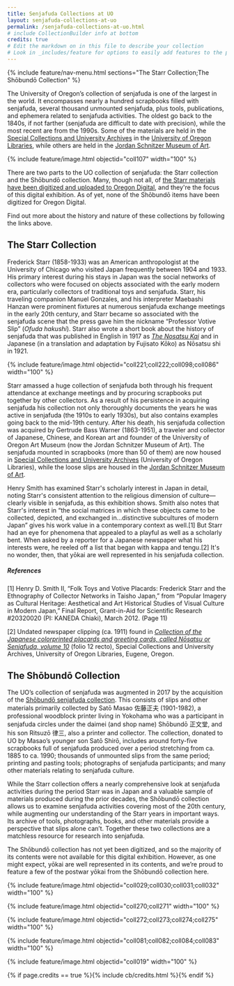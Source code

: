 ```yaml
---
title: Senjafuda Collections at UO
layout: senjafuda-collections-at-uo
permalink: /senjafuda-collections-at-uo.html
# include CollectionBuilder info at bottom
credits: true
# Edit the markdown on in this file to describe your collection
# Look in _includes/feature for options to easily add features to the page
---
```


{% include feature/nav-menu.html sections="The Starr Collection;The Shōbundō Collection" %}

The University of Oregon’s collection of senjafuda is one of the largest in the world. It encompasses nearly a hundred scrapbooks filled with senjafuda, several thousand unmounted senjafuda, plus tools, publications, and ephemera related to senjafuda activities. The oldest go back to the 1840s, if not farther (senjafuda are difficult to date with precision), while the most recent are from the 1990s. Some of the materials are held in the [Special Collections and University Archives](https://library.uoregon.edu/special-collections) in the [University of Oregon Libraries](https://library.uoregon.edu/), while others are held in the [Jordan Schnitzer Museum of Art](https://jsma.uoregon.edu/).

{% include feature/image.html objectid="coll107" width="100" %}

There are two parts to the UO collection of senjafuda: the Starr collection and the Shōbundō collection. Many, though not all, of [the Starr materials have been digitized and uploaded to Oregon Digital](https://oregondigital.org/sets/gb-warner-nosatsu), and they're the focus of this digital exhibition. As of yet, none of the Shōbundō items have been digitized for Oregon Digital.

Find out more about the history and nature of these collections by following the links above.

## The Starr Collection
Frederick Starr (1858-1933) was an American anthropologist at the University of Chicago who visited Japan frequently between 1904 and 1933. His primary interest during his stays in Japan was the social networks of collectors who were focused on objects associated with the early modern era, particularly collectors of traditional toys and senjafuda. Starr, his traveling companion Manuel Gonzales, and his interpreter Maebashi Hanzan were prominent fixtures at numerous senjafuda exchange meetings in the early 20th century, and Starr became so associated with the senjafuda scene that the press gave him the nickname “Professor Votive Slip” (*Ofuda hakushi*). Starr also wrote a short book about the history of senjafuda that was published in English in 1917 as [*The Nosatsu Kai*](https://catalog.hathitrust.org/Record/000408900) and in Japanese (in a translation and adaptation by Fujisato Kōko) as Nōsatsu shi in 1921.

{% include feature/image.html objectid="coll221;coll222;coll098;coll086" width="100" %}

Starr amassed a huge collection of senjafuda both through his frequent attendance at exchange meetings and by procuring scrapbooks put together by other collectors. As a result of his persistence in acquiring senjafuda his collection not only thoroughly documents the years he was active in senjafuda (the 1910s to early 1930s), but also contains examples going back to the mid-19th century. After his death, his senjafuda collection was acquired by Gertrude Bass Warner (1863-1951), a traveler and collector of Japanese, Chinese, and Korean art and founder of the University of Oregon Art Museum (now the Jordan Schnitzer Museum of Art). The senjafuda mounted in scrapbooks (more than 50 of them) are now housed in [Special Collections and University Archives](https://library.uoregon.edu/special-collections) (University of Oregon Libraries), while the loose slips are housed in the [Jordan Schnitzer Museum of Art](https://jsma.uoregon.edu/).

Henry Smith has examined Starr's scholarly interest in Japan in detail, noting Starr's consistent attention to the religious dimension of culture—clearly visible in senjafuda, as this exhibition shows. Smith also notes that Starr's interest in “the social matrices in which these objects came to be collected, depicted, and exchanged in…distinctive subcultures of modern Japan” gives his work value in a contemporary context as well.[1] But Starr had an eye for phenomena that appealed to a playful as well as a scholarly bent. When asked by a reporter for a Japanese newspaper what his interests were, he reeled off a list that began with kappa and tengu.[2] It's no wonder, then, that yōkai are well represented in his senjafuda collection.

##### References
[1] Henry D. Smith II, “Folk Toys and Votive Placards: Frederick Starr and the Ethnography of Collector Networks in Taisho Japan,” from “Popular Imagery as Cultural Heritage: Aesthetical and Art Historical Studies of Visual Culture in Modern Japan,” Final Report, Grant-in-Aid for Scientific Research #20320020 (PI: KANEDA Chiaki), March 2012. (Page 11)

[2] Undated newspaper clipping (ca. 1911) found in [*Collection of the Japanese colorprinted placards and greeting cards, called Nōsatsu or Senjafuda, volume 10*](https://oregondigital.org/catalog/oregondigital:df72cb72h) (folio 12 recto), Special Collections and University Archives, University of Oregon Libraries, Eugene, Oregon.

## The Shōbundō Collection
The UO’s collection of senjafuda was augmented in 2017 by the acquisition of the [Shōbundō senjafuda collection](http://archiveswest.orbiscascade.org/ark:/80444/xv85363/op=fstyle.aspx?t=k&q=shobundo). This consists of slips and other materials primarily collected by Satō Masao 佐藤正夫 (1901-1982), a professional woodblock printer living in Yokohama who was a participant in senjafuda circles under the daimei (and shop name) Shōbundō 正文堂, and his son Ritsuzō 律三, also a printer and collector. The collection, donated to UO by Masao’s younger son Satō Shirō, includes around forty-five scrapbooks full of senjafuda produced over a period stretching from ca. 1885 to ca. 1990; thousands of unmounted slips from the same period; printing and pasting tools; photographs of senjafuda participants; and many other materials relating to senjafuda culture.

While the Starr collection offers a nearly comprehensive look at senjafuda activities during the period Starr was in Japan and a valuable sample of materials produced during the prior decades, the Shōbundō collection allows us to examine senjafuda activities covering most of the 20th century, while augmenting our understanding of the Starr years in important ways. Its archive of tools, photographs, books, and other materials provide a perspective that slips alone can’t. Together these two collections are a matchless resource for research into senjafuda.

The Shōbundō collection has not yet been digitized, and so the majority of its contents were not available for this digital exhibition. However, as one might expect, yōkai are well represented in its contents, and we’re proud to feature a few of the postwar yōkai from the Shōbundō collection here.

{% include feature/image.html objectid="coll029;coll030;coll031;coll032" width="100" %}

{% include feature/image.html objectid="coll270;coll271" width="100" %}

{% include feature/image.html objectid="coll272;coll273;coll274;coll275" width="100" %}

{% include feature/image.html objectid="coll081;coll082;coll084;coll083" width="100" %}

{% include feature/image.html objectid="coll019" width="100" %}

{% if page.credits == true %}{% include cb/credits.html %}{% endif %}
